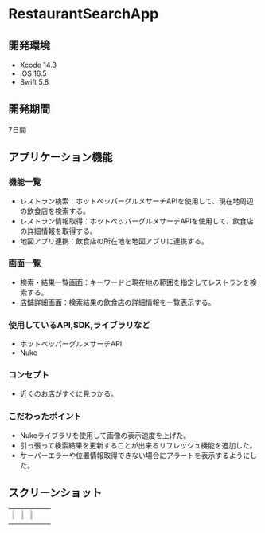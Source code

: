 # RestaurantSearchApp

## 開発環境
- Xcode 14.3
- iOS 16.5
- Swift 5.8

## 開発期間
7日間

## アプリケーション機能

### 機能一覧
- レストラン検索：ホットペッパーグルメサーチAPIを使用して、現在地周辺の飲食店を検索する。
- レストラン情報取得：ホットペッパーグルメサーチAPIを使用して、飲食店の詳細情報を取得する。
- 地図アプリ連携：飲食店の所在地を地図アプリに連携する。

### 画面一覧
- 検索・結果一覧画面：キーワードと現在地の範囲を指定してレストランを検索する。
- 店舗詳細画面：検索結果の飲食店の詳細情報を一覧表示する。

### 使用しているAPI,SDK,ライブラリなど
- ホットペッパーグルメサーチAPI
- Nuke

### コンセプト
- 近くのお店がすぐに見つかる。

### こだわったポイント
- Nukeライブラリを使用して画像の表示速度を上げた。
- 引っ張って検索結果を更新することが出来るリフレッシュ機能を追加した。
- サーバーエラーや位置情報取得できない場合にアラートを表示するようにした。

## スクリーンショット
<table>
  <tr>
    <td>
      <img src="https://github.com/k20rs141/OmikujiApp/assets/90810018/453aac02-ef1e-4903-abda-ee10c8927293" width="20%">
      <img src="https://github.com/k20rs141/OmikujiApp/assets/90810018/1e069063-a8d1-42d3-a9cc-3f33e4602d43" width="20%">
      <img src="https://github.com/k20rs141/OmikujiApp/assets/90810018/234cc774-f0cc-40f9-a27b-0f07cbd02b0a" width="20%">
    </td>
  </tr>
</table>
